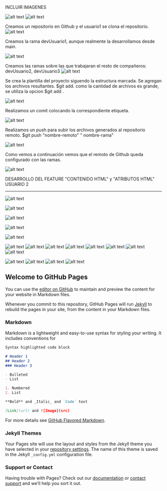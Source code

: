 
INCLUIR IMAGENES

![alt text](http://url/to/img.png)
![alt text]()




Creamos un repositorio en Github y el usuario1 se clona el repositorio.
![alt text](https://github.com/hachemico/Practica_sistemaControlVersiones/blob/main/html5-boilerplate_v8.0.0/assets_GitPages/Captura%20de%20pantalla%20de%202021-09-28%2016-05-12.png)

Creamos la rama devUsuario1, aunque realmente la desarrollamos desde main.

![alt text](https://github.com/hachemico/Practica_sistemaControlVersiones/blob/main/html5-boilerplate_v8.0.0/assets_GitPages/Captura%20de%20pantalla%20de%202021-09-28%2016-13-42.png)

Creamos las ramas sobre las que trabajaran el resto de compañeros: devUsuario2, devUsuario3
![alt text](https://github.com/hachemico/Practica_sistemaControlVersiones/blob/main/html5-boilerplate_v8.0.0/assets_GitPages/Captura%20de%20pantalla%20de%202021-10-03%2018-56-45.png)

Se crea la plantilla del proyecto siguendo la estructura marcada. Se agregan los archivos resultantes.
$git add. como la cantidad de archivos es grande, se utiliza la opcion $git add .

![alt text](https://github.com/hachemico/Practica_sistemaControlVersiones/blob/main/html5-boilerplate_v8.0.0/assets_GitPages/Captura%20de%20pantalla%20de%202021-10-03%2019-00-32.png)

Realizamos un comit colocando la correspondiente etiqueta.

![alt text](https://github.com/hachemico/Practica_sistemaControlVersiones/blob/main/html5-boilerplate_v8.0.0/assets_GitPages/Captura%20de%20pantalla%20de%202021-10-03%2019-02-13.png)

Realizamos un push para subir los archivos generados al repositorio remoto. $git push "nombre-remoto" " nombre-rama"

![alt text](https://github.com/hachemico/Practica_sistemaControlVersiones/blob/main/html5-boilerplate_v8.0.0/assets_GitPages/Captura%20de%20pantalla%20de%202021-10-03%2019-06-08.png)

Como vemos a continuación vemos que el remoto de Github queda configurado con las ramas.

![alt text](https://github.com/hachemico/Practica_sistemaControlVersiones/blob/devUsuario2/html5-boilerplate_v8.0.0/assets_GitPages/Captura%20de%20pantalla%20de%202021-10-03%2019-58-57.png)

DESARROLLO DEL FEATURE "CONTENIDO HTML" y "ATRIBUTOS HTML"  USUARIO 2
<hr>

![alt text](https://github.com/hachemico/Practica_sistemaControlVersiones/blob/devUsuario2/html5-boilerplate_v8.0.0/assets_GitPages/Captura%20de%20pantalla%20de%202021-10-03%2020-04-22.png)

![alt text](https://github.com/hachemico/Practica_sistemaControlVersiones/blob/devUsuario2/html5-boilerplate_v8.0.0/assets_GitPages/Captura%20de%20pantalla%20de%202021-10-03%2022-00-06.png)

![alt text](https://github.com/hachemico/Practica_sistemaControlVersiones/blob/devUsuario2/html5-boilerplate_v8.0.0/assets_GitPages/Captura%20de%20pantalla%20de%202021-10-03%2022-12-29.png)

![alt text](https://github.com/hachemico/Practica_sistemaControlVersiones/blob/devUsuario2/html5-boilerplate_v8.0.0/assets_GitPages/Captura%20de%20pantalla%20de%202021-10-03%2022-13-02.png)


![alt text](https://github.com/hachemico/Practica_sistemaControlVersiones/blob/devUsuario2/html5-boilerplate_v8.0.0/assets_GitPages/Captura%20de%20pantalla%20de%202021-10-03%2022-13-33.png)


![alt text]()
![alt text]()
![alt text]()
![alt text]()
![alt text]()
![alt text]()
![alt text]()
![alt text]()

![alt text]()
![alt text]()
![alt text]()
![alt text]()



## Welcome to GitHub Pages

You can use the [editor on GitHub](https://github.com/hachemico/Practica_sistemaControlVersiones/edit/gh-pages/index.md) to maintain and preview the content for your website in Markdown files.

Whenever you commit to this repository, GitHub Pages will run [Jekyll](https://jekyllrb.com/) to rebuild the pages in your site, from the content in your Markdown files.

### Markdown

Markdown is a lightweight and easy-to-use syntax for styling your writing. It includes conventions for

```markdown
Syntax highlighted code block

# Header 1
## Header 2
### Header 3

- Bulleted
- List

1. Numbered
2. List

**Bold** and _Italic_ and `Code` text

[Link](url) and ![Image](src)
```

For more details see [GitHub Flavored Markdown](https://guides.github.com/features/mastering-markdown/).

### Jekyll Themes

Your Pages site will use the layout and styles from the Jekyll theme you have selected in your [repository settings](https://github.com/hachemico/Practica_sistemaControlVersiones/settings/pages). The name of this theme is saved in the Jekyll `_config.yml` configuration file.

### Support or Contact

Having trouble with Pages? Check out our [documentation](https://docs.github.com/categories/github-pages-basics/) or [contact support](https://support.github.com/contact) and we’ll help you sort it out.
